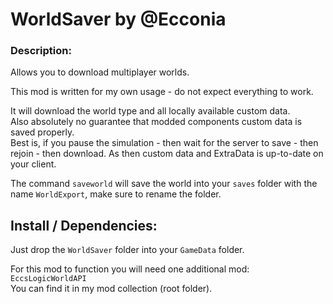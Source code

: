 # WorldSaver by @Ecconia

### Description:

Allows you to download multiplayer worlds.

This mod is written for my own usage - do not expect everything to work.

It will download the world type and all locally available custom data.\
Also absolutely no guarantee that modded components custom data is saved properly.\
Best is, if you pause the simulation - then wait for the server to save - then rejoin - then download. As then custom data and ExtraData is up-to-date on your client.

The command `saveworld` will save the world into your `saves` folder with the name `WorldExport`, make sure to rename the folder.

## Install / Dependencies:

Just drop the `WorldSaver` folder into your `GameData` folder.

For this mod to function you will need one additional mod: `EccsLogicWorldAPI`\
You can find it in my mod collection (root folder).
